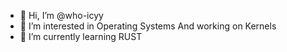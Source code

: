 - 👋 Hi, I’m @who-icyy
- 👀 I’m interested in Operating Systems And working on Kernels
- 🌱 I’m currently learning RUST
<!---
who-icyy/who-icyy is a ✨ special ✨ repository because its `README.md` (this file) appears on your GitHub profile.
You can click the Preview link to take a look at your changes.
--->
